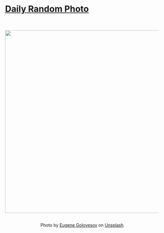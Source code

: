 # [Daily Random Photo](https://www.dailyrandomphoto.com/)

<div align="center">
  <br>
  <br>
  <a href="https://www.dailyrandomphoto.com/p/2024/2024-05-08/"><img src="https://images.unsplash.com/photo-1712722258632-876cc9caace1?crop=entropy&cs=tinysrgb&fit=max&fm=jpg&ixid=M3w3NzUwOHwwfDF8cmFuZG9tfHx8fHx8fHx8MTcxNTEyNzkxOXw&ixlib=rb-4.0.3&q=80&w=1080" width="600px"></a>
  <br>
  <br>
  <p class="has-text-grey">Photo by <a href="https://unsplash.com/@eugene_golovesov?utm_source=Daily%20Random%20Photo&amp;utm_medium=referral" target="_blank" rel="noopener noreferrer">Eugene Golovesov</a> on <a href="https://unsplash.com/photos/a-tree-branch-with-a-full-moon-in-the-background-as2yVz5ije4?utm_source=Daily%20Random%20Photo&amp;utm_medium=referral" target="_blank" rel="noopener noreferrer">Unsplash</a></p>
</div>
